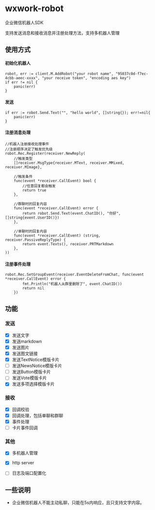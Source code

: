 # wxwork-robot

企业微信机器人SDK

支持发送消息和接收消息并注册处理方法，支持多机器人管理


## 使用方式
#### 初始化机器人
``` golang
robot, err := client.M.AddRobot("your robot name", "95037c0d-f7ec-4cbb-aeec-xxxx", "your receive token", "encoding aes key")
if err != nil {
    panic(err)
}
```
#### 发送
```golang
if err := robot.Send.Text("", "hello world", []string{}); err!=nil{
	panic(err)
}
```

#### 注册消息处理
```
//机器人注册接收处理事件
//注册顺序决定了触发优先级
robot.Rec.Register(receiver.NewReply(
    //触发类型
    []receiver.MsgType{receiver.MText, receiver.MMixed, receiver.MImage},

    //触发条件
    func(event *receiver.CallEvent) bool {
        //任意回复都会触发
        return true
    },

    //群聊时的回复内容
    func(event *receiver.CallEvent) error {
        return robot.Send.Text(event.ChatID(), "你好", []string{event.UserID()})
    },

    //单聊时的回复内容
    func(event *receiver.CallEvent) (string, receiver.PassiveReplyType) {
        return event.Texts(), receiver.PRTMarkdown
    },
))

```

#### 注册事件处理
```
robot.Rec.SetGroupEvent(receiver.EventDeleteFromChat, func(event *receiver.CallEvent) error {
	    fmt.Println("机器人从群里删除了", event.ChatID())
		return nil
	})
```

## 功能
### 发送
* [x] 发送文字
* [X] 发送markdown
* [x] 发送图片
* [x] 发送图文链接
* [x] 发送TextNotice模版卡片
* [ ] 发送NewsNotice模版卡片
* [ ] 发送Button模版卡片
* [ ] 发送Vote模版卡片
* [x] 发送多项选择模版卡片
### 接收
* [x] 回调校验
* [x] 回调处理，包括单聊和群聊
* [x] 事件处理
* [ ] 卡片事件回调
### 其他
* [x] 多机器人管理
* [x] http server
* [ ] 日志及端口配置化


## 一些说明
* 企业微信机器人不能主动私聊，只能在5s内响应，且只支持文字内容。
